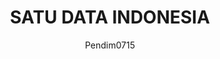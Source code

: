 ---
author: Pendim0715
title: "SATU DATA INDONESIA"
thumbnail: /Aplikasi-Data-Kalbar/thumbnails/satudata.png
eurl: https://data.kalbarprov.go.id/
---